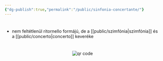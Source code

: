 ```yaml
---
{"dg-publish":true,"permalink":"/public/sinfonia-concertante/"}
---
```


#

- nem feltétlenül ritornello formájú, de a [[public/szimfónia\|szimfónia]] és a [[public/concerto\|concerto]] keveréke



#
<p style="text-align: center;"><img src="https://chart.googleapis.com/chart?cht=qr&chl=https://notes.andrasdenes.com/sinfonia-concertante&chs=180x180&choe=UTF-8&chld=L|2" alt="qr code"></p>

